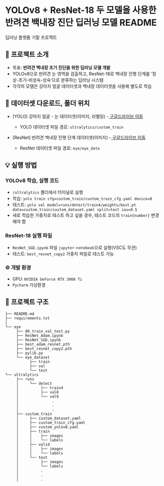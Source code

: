 # YOLOv8 + ResNet-18 두 모델을 사용한 반려견 백내장 진단 딥러닝 모델 README
딥러닝 플랫폼 기말 프로젝트

## 🐶 프로젝트 소개
- 목표: **반려견 백내장 조기 진단을 위한 딥러닝 모델 개발**
- YOLOv8으로 반려견 눈 영역을 검출하고, ResNet-18로 백내장 진행 단계를 ‘정상-초기-비성숙-성숙’으로 분류하는 딥러닝 시스템
- 각각의 모델은 강아지 얼굴 데이터셋과 백내장 데이터셋을 사용해 별도로 학습

## 📌 데이터셋 다운로드, 폴더 위치
- [YOLO] 강아지 얼굴 - 눈 데이터셋(이미지, 라벨링) -<a href="https://drive.google.com/file/d/1Kpyr5NNtKyTtM7oFbv-JW4uux3fkFRy4/view?usp=sharing" > 구글드라이브 이동</a>
     - YOLO 데이터셋 파일 경로: `ultralytics/custom_train`

- [ResNet] 반려견 백내장 진행 단계 데이터셋(이미지) -<a href="https://drive.google.com/file/d/16yyHc9qtFL8t1XJTO6o2_pUhwn8J6wNV/view?usp=sharing" > 구글드라이브 이동</a>
     - ResNet 데이터셋 파일 경로: `eye/eye_data`

## 💡 실행 방법
### YOLOv8 학습, 실행 코드
- `/ultralytics` 폴더에서 터미널로 실행
- 학습: `yolo train cfg=custom_train/custom_train_cfg.yaml device=0`
- 테스트: `yolo val model=runs/detect/train4/weights/best.pt data=custom_train/custom_dataset.yaml split=test iou=0.5`
- 새로 학습한 가중치로 테스트 하고 싶을 경우, 테스트 코드의 `train{number}` 변경해야 함

### ResNet-18 실행 파일
- `ResNet_SGD.ipynb` 파일 `jupyter-notebook`으로 실행(VSC도 무관)
- 테스트: `best_resnet_copy2` 가중치 파일로 테스트 가능

### ⚙️ 개발 환경
- GPU: `NVIDIA GeForce RTX 3060 Ti`
- `Pycharm` 가상환경

## 📁 프로젝트 구조
```
├── README.md
├── requirements.txt
│
└── eye
     ├── 00_train_val_test.py
     ├── ResNet_Adam.ipynb
     ├── ResNet_SGD.ipynb
     ├── best_adam_resnet.pth
     ├── best_resnet_copy2.pth
     ├── pylib.py
     └── eye_dataset
           ├── train
           ├── val
           └── test
└── ultralytics
     ├── runs
     │     └── detect
     │          ├── train4
     │          ├── val8
     │          └── val9
     │               .
     │               .
     │               .
     ├── custom_train
     │     ├── custom_dataset.yaml
     │     ├── custom_train_cfg.yaml
     │     ├── custom_yolov8.yaml
     │     ├── train
     │     │    ├── images
     │     │    └── labels
     │     ├── valid
     │     │    ├── images
     │     │    └── labels
     │     └── test
     │          ├── images
     │          └── labels
     │          .
     │          .
     │          .
```

